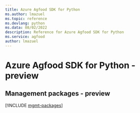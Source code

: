 ```yaml
---
title: Azure Agfood SDK for Python
ms.author: lmazuel
ms.topic: reference
ms.devlang: python
ms.data: 08/02/2022
description: Reference for Azure Agfood SDK for Python
ms.service: agfood
author: lmazuel
---
```

# Azure Agfood SDK for Python - preview

## Management packages - preview
[!INCLUDE [mgmt-packages](agfood-mgmt-index.md)]